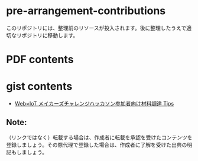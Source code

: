 # pre-arrangement-contributions
このリポジトリには、整理前のリソースが投入されます。後に整理したうえで適切なリポジトリに移動します。

# PDF contents

# gist contents

* [Web×IoT メイカーズチャレンジハッカソン参加者向け材料調達 Tips](https://gist.github.com/elie-j/8a27e7a65a40371e0cda5754ce0a063d)

## Note:
（リンクではなく）転載する場合は、作成者に転載を承認を受けたコンテンツを登録しましょう。その際代理で登録した場合は、作成者に了解を受けた出典の明記もしましょう。
